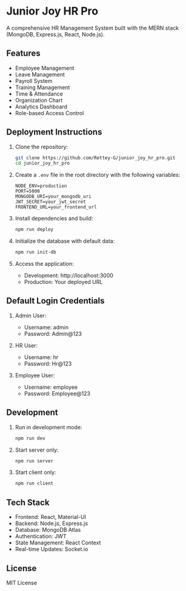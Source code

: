 # Junior Joy HR Pro

A comprehensive HR Management System built with the MERN stack (MongoDB, Express.js, React, Node.js).

## Features

- Employee Management
- Leave Management
- Payroll System
- Training Management
- Time & Attendance
- Organization Chart
- Analytics Dashboard
- Role-based Access Control

## Deployment Instructions

1. Clone the repository:
   ```bash
   git clone https://github.com/Rettey-G/junior_joy_hr_pro.git
   cd junior_joy_hr_pro
   ```

2. Create a `.env` file in the root directory with the following variables:
   ```
   NODE_ENV=production
   PORT=5000
   MONGODB_URI=your_mongodb_uri
   JWT_SECRET=your_jwt_secret
   FRONTEND_URL=your_frontend_url
   ```

3. Install dependencies and build:
   ```bash
   npm run deploy
   ```

4. Initialize the database with default data:
   ```bash
   npm run init-db
   ```

5. Access the application:
   - Development: http://localhost:3000
   - Production: Your deployed URL

## Default Login Credentials

1. Admin User:
   - Username: admin
   - Password: Admin@123

2. HR User:
   - Username: hr
   - Password: Hr@123

3. Employee User:
   - Username: employee
   - Password: Employee@123

## Development

1. Run in development mode:
   ```bash
   npm run dev
   ```

2. Start server only:
   ```bash
   npm run server
   ```

3. Start client only:
   ```bash
   npm run client
   ```

## Tech Stack

- Frontend: React, Material-UI
- Backend: Node.js, Express.js
- Database: MongoDB Atlas
- Authentication: JWT
- State Management: React Context
- Real-time Updates: Socket.io

## License

MIT License
